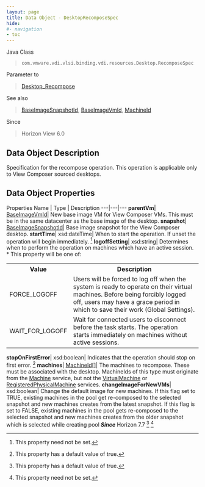 ```yaml
---
layout: page
title: Data Object - DesktopRecomposeSpec
hide:
#- navigation
- toc
---
```






Java Class
> `com.vmware.vdi.vlsi.binding.vdi.resources.Desktop.RecomposeSpec`

Parameter to
> [Desktop_Recompose](vdi.resources.Desktop.md#recompose)

See also
> [BaseImageSnapshotId](vdi.entity.BaseImageSnapshotId.md), [BaseImageVmId](vdi.entity.BaseImageVmId.md), [MachineId](vdi.entity.MachineId.md)

Since
> Horizon View 6.0


## Data Object Description

Specification for the recompose operation. This operation is applicable only to View Composer sourced desktops.

## Data Object Properties
Properties
Name |  Type |  Description
---|---|---
**parentVm**| [BaseImageVmId](vdi.entity.BaseImageVmId.md)|  New base image VM for View Composer VMs. This must be in the same datacenter as the base image of the desktop.
**snapshot**| [BaseImageSnapshotId](vdi.entity.BaseImageSnapshotId.md)|  Base image snapshot for the View Composer desktop.
**startTime**|  xsd:dateTime|  When to start the operation. If unset the operation will begin immediately. [^1]
**logoffSetting**|  xsd:string|  Determines when to perform the operation on machines which have an active session.<br>* This property will be one of:<br><table><tr><th>Value</th><th>Description</th></tr><tr><td>FORCE_LOGOFF</td><td>Users will be forced to log off when the system is ready to operate on their virtual machines. Before being forcibly logged off, users may have a grace period in which to save their work (Global Settings).</td></tr><tr><td>WAIT_FOR_LOGOFF</td><td>Wait for connected users to disconnect before the task starts. The operation starts immediately on machines without active sessions.</td></tr></table>
**stopOnFirstError**|  xsd:boolean|  Indicates that the operation should stop on first error. [^6]
**machines**| [MachineId[]](vdi.entity.MachineId.md)|  The machines to recompose. These must be associated with the desktop. MachineIds of this type must originate from the [Machine](vdi.resources.Machine.md) service, but not the [VirtualMachine](vdi.utils.virtualcenter.VirtualMachine.md) or [RegisteredPhysicalMachine](vdi.resources.RegisteredPhysicalMachine.md) services.
**changeImageForNewVMs**|  xsd:boolean|  Change the default image for new machines. If this flag set to TRUE, existing machines in the pool get re-composed to the selected snapshot and new machines creates from the latest snapshot. If this flag is set to FALSE, existing machines in the pool gets re-composed to the selected snapshot and new machines creates from the older snapshot which is selected while creating pool  **_Since_** Horizon 7.7 [^6] [^1]


 


[^1]: This property need not be set.
[^6]: This property has a default value of true.